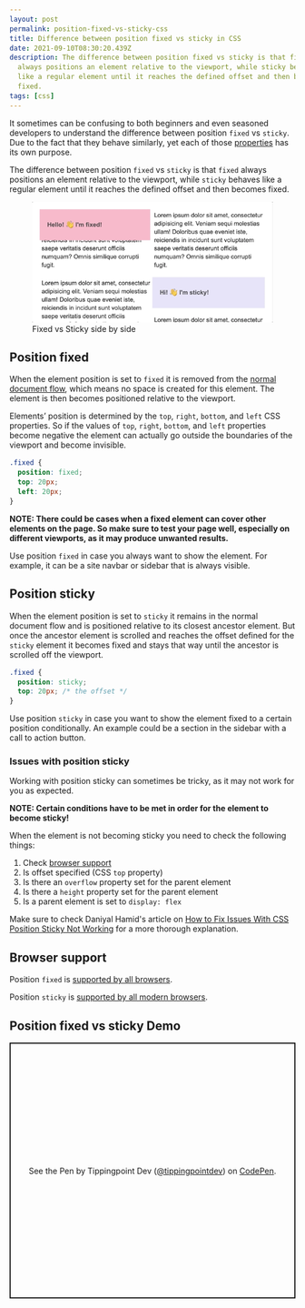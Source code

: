 ```yaml
---
layout: post
permalink: position-fixed-vs-sticky-css
title: Difference between position fixed vs sticky in CSS
date: 2021-09-10T08:30:20.439Z
description: The difference between position fixed vs sticky is that fixed
  always positions an element relative to the viewport, while sticky behaves
  like a regular element until it reaches the defined offset and then becomes
  fixed.
tags: [css]
---
```


It sometimes can be confusing to both beginners and even seasoned developers to understand the difference between position `fixed` vs `sticky`. Due to the fact that they behave similarly, yet each of those [properties](https://developer.mozilla.org/en-US/docs/Web/CSS/position#values) has its own purpose.

The difference between position `fixed` vs `sticky` is that `fixed` always positions an element relative to the viewport, while `sticky` behaves like a regular element until it reaches the defined offset and then becomes fixed.

<figure>
  <img class="shadow" src="/images/misc/fixed-vs-sticky.gif" alt="Fixed vs Sticky" loading="lazy">
  <figcaption>Fixed vs Sticky side by side</figcaption>
</figure>

## Position fixed

When the element position is set to `fixed` it is removed from the [normal document flow](https://developer.mozilla.org/en-US/docs/Learn/CSS/CSS_layout/Normal_Flow), which means no space is created for this element. The element is then becomes positioned relative to the viewport.

Elements’ position is determined by the `top`, `right`, `bottom`, and `left` CSS properties. So if the values of `top`, `right`, `bottom`, and `left` properties become negative the element can actually go outside the boundaries of the viewport and become invisible.

```css
.fixed {
  position: fixed;
  top: 20px;
  left: 20px;
}
```

**NOTE: There could be cases when a fixed element can cover other elements on the page. So make sure to test your page well, especially on different viewports, as it may produce unwanted results.**

Use position `fixed` in case you always want to show the element. For example, it can be a site navbar or sidebar that is always visible.

## Position sticky

When the element position is set to `sticky` it remains in the normal document flow and is positioned relative to its closest ancestor element. But once the ancestor element is scrolled and reaches the offset defined for the `sticky` element it becomes fixed and stays that way until the ancestor is scrolled off the viewport.

```css
.fixed {
  position: sticky;
  top: 20px; /* the offset */
}
```

Use position `sticky` in case you want to show the element fixed to a certain position conditionally. An example could be a section in the sidebar with a call to action button.

### Issues with position sticky

Working with position sticky can sometimes be tricky, as it may not work for you as expected.

**NOTE: Certain conditions have to be met in order for the element to become sticky!**

When the element is not becoming sticky you need to check the following things:

1. Check [browser support](#browser-support)
2. Is offset specified (CSS `top` property)
3. Is there an `overflow` property set for the parent element
4. Is there a `height` property set for the parent element
5. Is a parent element is set to `display: flex`

Make sure to check Daniyal Hamid's article on [How to Fix Issues With CSS Position Sticky Not Working](https://www.designcise.com/web/tutorial/how-to-fix-issues-with-css-position-sticky-not-working#checking-if-an-ancestor-element-has-overflow-property-set) for a more thorough explanation.

## Browser support

Position `fixed` is [supported by all browsers](https://caniuse.com/css-fixed).

Position `sticky` is [supported by all modern browsers](https://caniuse.com/css-sticky).

## Position fixed vs sticky Demo

<p class="codepen" data-height="450" data-default-tab="result" data-slug-hash="rNwyPrN" data-user="tippingpointdev" style="height: 450px; box-sizing: border-box; display: flex; align-items: center; justify-content: center; border: 2px solid; margin: 1em 0; padding: 1em;">
<span>See the Pen <a href="https://codepen.io/tippingpointdev/pen/rNwyPrN">
</a> by Tippingpoint Dev (<a href="https://codepen.io/tippingpointdev">@tippingpointdev</a>) on <a href="https://codepen.io">CodePen</a>.</span>
</p>

<script async src="https://cpwebassets.codepen.io/assets/embed/ei.js"></script>